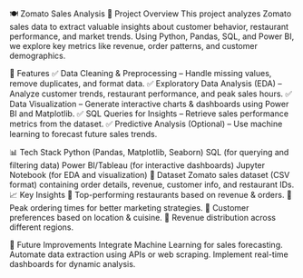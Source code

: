 🍽️ Zomato Sales Analysis
📌 Project Overview
This project analyzes Zomato sales data to extract valuable insights about customer behavior, restaurant performance, and market trends. Using Python, Pandas, SQL, and Power BI, we explore key metrics like revenue, order patterns, and customer demographics.

🚀 Features
✅ Data Cleaning & Preprocessing – Handle missing values, remove duplicates, and format data.
✅ Exploratory Data Analysis (EDA) – Analyze customer trends, restaurant performance, and peak sales hours.
✅ Data Visualization – Generate interactive charts & dashboards using Power BI and Matplotlib.
✅ SQL Queries for Insights – Retrieve sales performance metrics from the dataset.
✅ Predictive Analysis (Optional) – Use machine learning to forecast future sales trends.

📊 Tech Stack
Python (Pandas, Matplotlib, Seaborn)
SQL (for querying and filtering data)
Power BI/Tableau (for interactive dashboards)
Jupyter Notebook (for EDA and visualization)
📂 Dataset
Zomato sales dataset (CSV format) containing order details, revenue, customer info, and restaurant IDs.
📈 Key Insights
🔹 Top-performing restaurants based on revenue & orders.
🔹 Peak ordering times for better marketing strategies.
🔹 Customer preferences based on location & cuisine.
🔹 Revenue distribution across different regions.

📜 Future Improvements
Integrate Machine Learning for sales forecasting.
Automate data extraction using APIs or web scraping.
Implement real-time dashboards for dynamic analysis.

